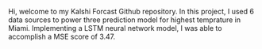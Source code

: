 Hi, welcome to my Kalshi Forcast Github repository. In this project, I used 6 data sources to power three prediction model for highest temprature in Miami. Implementing a LSTM neural network model, I was able to accomplish a MSE score of 3.47.
